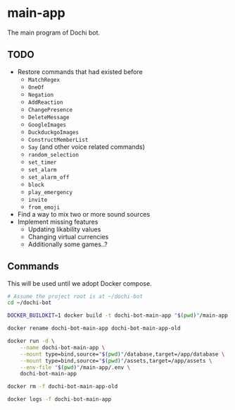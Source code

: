# main-app

The main program of Dochi bot.


## TODO

* Restore commands that had existed before
    + `MatchRegex`
    + `OneOf`
    + `Negation`
    + `AddReaction`
    + `ChangePresence`
    + `DeleteMessage`
    + `GoogleImages`
    + `DuckduckgoImages`
    + `ConstructMemberList`
    + `Say` (and other voice related commands)
    + `random_selection`
    + `set_timer`
    + `set_alarm`
    + `set_alarm_off`
    + `block`
    + `play_emergency`
    + `invite`
    + `from_emoji`
* Find a way to mix two or more sound sources
* Implement missing features
    + Updating likability values
    + Changing virtual currencies
    + Additionally some games..?


## Commands

This will be used until we adopt Docker compose.

```bash
# Assume the project root is at ~/dochi-bot
cd ~/dochi-bot

DOCKER_BUILDKIT=1 docker build -t dochi-bot-main-app "$(pwd)"/main-app

docker rename dochi-bot-main-app dochi-bot-main-app-old

docker run -d \
    --name dochi-bot-main-app \
    --mount type=bind,source="$(pwd)"/database,target=/app/database \
    --mount type=bind,source="$(pwd)"/assets,target=/app/assets \
    --env-file "$(pwd)"/main-app/.env \
    dochi-bot-main-app

docker rm -f dochi-bot-main-app-old

docker logs -f dochi-bot-main-app
```
